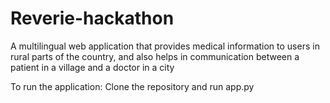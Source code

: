# Reverie-hackathon 

A multilingual web application that provides medical information to users in rural parts of the country, and also helps in communication between a patient in a village and a doctor in a city

To run the application: Clone the repository and run app.py
